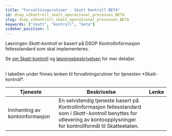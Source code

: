 ```yaml
---
title: "Forvaltningsrutiner - Skatt Kontroll BETA"
id: dsop_v2kontroll_skatt_operational_processes_BETA
slug: dsop_v2kontroll_skatt_operational_processes_BETA
keywords: ["skatt", "kontroll", "beta"]
sidebar_position: 5
---
```


Løsningen *Skatt-kontroll* er basert på DSOP Kontrollinformasjon fellesstandard som skal implementeres.

Se [om Skatt-kontroll](/dsop_v2kontroll_skatt_about) og
[løsningsbeskrivelsen](/dsop_v2kontroll_skatt_løsningsbeskrivelse) for mer detaljer.

<br  />
I tabellen under finnes lenken til forvaltningsrutiner for tjenesten *Skatt-kontroll*.

| Tjeneste | Beskrivelse | Lenke |
| --------------- | --------------------- | --------- |
| Innhenting av kontoinformasjon | En selvstendig tjeneste basert på Kontrollinformasjon fellesstandard som i *Skatt-kontroll* benyttes for utlevering av kontoopplysninger for kontrollformål til Skatteetaten. 